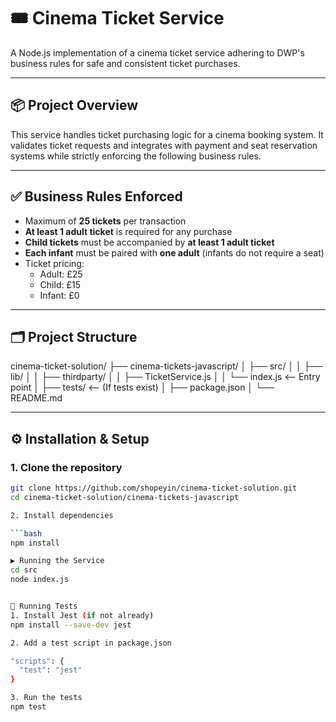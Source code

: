 # 🎟️ Cinema Ticket Service

A Node.js implementation of a cinema ticket service adhering to DWP's business rules for safe and consistent ticket purchases.

---

## 📦 Project Overview

This service handles ticket purchasing logic for a cinema booking system. It validates ticket requests and integrates with payment and seat reservation systems while strictly enforcing the following business rules.

---

## ✅ Business Rules Enforced

- Maximum of **25 tickets** per transaction  
- **At least 1 adult ticket** is required for any purchase  
- **Child tickets** must be accompanied by **at least 1 adult ticket**  
- **Each infant** must be paired with **one adult** (infants do not require a seat)  
- Ticket pricing:
  - Adult: £25  
  - Child: £15  
  - Infant: £0  

---

## 🗂️ Project Structure
cinema-ticket-solution/
├── cinema-tickets-javascript/
│ ├── src/
│ │ ├── lib/
│ │ ├── thirdparty/
│ │ ├── TicketService.js
│ │ └── index.js <-- Entry point
│ ├── tests/ <-- (If tests exist)
│ ├── package.json
│ └── README.md


---

## ⚙️ Installation & Setup

### 1. Clone the repository

```bash
git clone https://github.com/shopeyin/cinema-ticket-solution.git
cd cinema-ticket-solution/cinema-tickets-javascript

2. Install dependencies

```bash
npm install

▶️ Running the Service
cd src
node index.js


🧪 Running Tests
1. Install Jest (if not already)
npm install --save-dev jest

2. Add a test script in package.json

"scripts": {
  "test": "jest"
}

3. Run the tests
npm test


